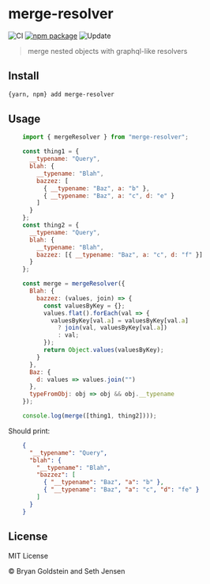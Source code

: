 # merge-resolver

![CI](https://github.com/brysgo/merge-resolver/workflows/CI/badge.svg)
[![npm package][npm-badge]][npm]
![Update](https://github.com/brysgo/merge-resolver/workflows/Update/badge.svg)

> merge nested objects with graphql-like resolvers

## Install

```bash
{yarn, npm} add merge-resolver
```

## Usage

```js
    import { mergeResolver } from "merge-resolver";

    const thing1 = {
      __typename: "Query",
      blah: {
        __typename: "Blah",
        bazzez: [
          { __typename: "Baz", a: "b" },
          { __typename: "Baz", a: "c", d: "e" }
        ]
      }
    };
    const thing2 = {
      __typename: "Query",
      blah: {
        __typename: "Blah",
        bazzez: [{ __typename: "Baz", a: "c", d: "f" }]
      }
    };

    const merge = mergeResolver({
      Blah: {
        bazzez: (values, join) => {
          const valuesByKey = {};
          values.flat().forEach(val => {
            valuesByKey[val.a] = valuesByKey[val.a]
              ? join(val, valuesByKey[val.a])
              : val;
          });
          return Object.values(valuesByKey);
        }
      },
      Baz: {
        d: values => values.join("")
      },
      typeFromObj: obj => obj && obj.__typename
    });

    console.log(merge([thing1, thing2])));
```

Should print:

```json
    {
      "__typename": "Query",
      "blah": {
        "__typename": "Blah",
        "bazzez": [
          { "__typename": "Baz", "a": "b" },
          { "__typename": "Baz", "a": "c", "d": "fe" }
        ]
      }
    }
```

## License

MIT License

© Bryan Goldstein and Seth Jensen

[npm-badge]: https://img.shields.io/npm/v/merge-resolver.png?style=flat-square
[npm]: https://www.npmjs.org/package/merge-resolver

